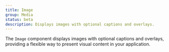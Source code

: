 ```yaml
---
title: Image
group: Media
status: beta
description: Displays images with optional captions and overlays.
---
```


The `Image` component displays images with optional captions and overlays, providing a flexible way to present visual content in your application.
